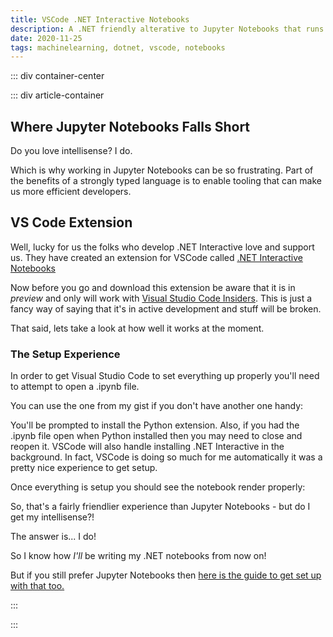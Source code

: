 ```yaml
---
title: VSCode .NET Interactive Notebooks
description: A .NET friendly alterative to Jupyter Notebooks that runs in VS Code
date: 2020-11-25
tags: machinelearning, dotnet, vscode, notebooks
---
```


<page-header title="VSCode .NET Interactive Notebooks"></page-header>

::: div container-center

<picture-wrapper file-name="heroes/robotmlnet-yes" alt-text="The ML.NET logo with a robot face next to it." classes="hero-height-128"></picture-wrapper>

::: div article-container

## Where Jupyter Notebooks Falls Short

Do you love intellisense? I do. 

Which is why working in Jupyter Notebooks can be so frustrating. Part of the benefits of a strongly typed language is to enable tooling that can make us more efficient developers.

## VS Code Extension

Well, lucky for us the folks who develop .NET Interactive love and support us. They have created an extension for VSCode called [.NET Interactive Notebooks](https://marketplace.visualstudio.com/items?itemName=ms-dotnettools.dotnet-interactive-vscode)

Now before you go and download this extension be aware that it is in _preview_ and only will work with [Visual Studio Code Insiders](https://code.visualstudio.com/insiders/). This is just a fancy way of saying that it's in active development and stuff will be broken.

That said, lets take a look at how well it works at the moment.

### The Setup Experience

In order to get Visual Studio Code to set everything up properly you'll need to attempt to open a .ipynb file.

You can use the one from my gist if you don't have another one handy:
<no-ssr>
    <div class="max-h-32 overflow-scroll">
        <vue-embed-gist gist-id="1bfd719dc621af45a0e633ffa7ecb9ec" file="ml_net_simple_regression.ipynb"></vue-embed-gist>
    </div>
</no-ssr>

You'll be prompted to install the Python extension. Also, if you had the .ipynb file open when Python installed then you may need to close and reopen it. VSCode will also handle installing .NET Interactive in the background. In fact, VSCode is doing so much for me automatically it was a pretty nice experience to get setup.

Once everything is setup you should see the notebook render properly:

<picture-wrapper file-name="screen-shots/ipynb-in-vscode" alt-text="A screenshot of an interactive notebook." classes="hero-height-128"></picture-wrapper>

So, that's a fairly friendlier experience than Jupyter Notebooks - but do I get my intellisense?!

The answer is... I do!

<picture-wrapper file-name="screen-shots/intellisense_yay" alt-text="A screenshot of an interactive notebook." classes="hero-height-128"></picture-wrapper>

So I know how _I'll_ be writing my .NET notebooks from now on!

But if you still prefer Jupyter Notebooks then [here is the guide to get set up with that too.](blog/../get-set-up-with-dotnet-and-jupyter-notebooks)

:::

:::

